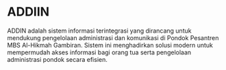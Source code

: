 # ADDIIN
 ADDIN adalah sistem informasi terintegrasi yang dirancang untuk mendukung pengelolaan administrasi dan komunikasi di Pondok Pesantren MBS Al-Hikmah Gambiran. Sistem ini menghadirkan solusi modern untuk mempermudah akses informasi bagi orang tua serta pengelolaan administrasi pondok secara efisien.
